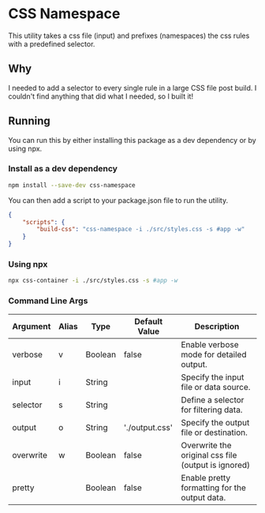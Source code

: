 # CSS Namespace

This utility takes a css file (input) and prefixes (namespaces) the css rules with a predefined selector.

## Why

I needed to add a selector to every single rule in a large CSS file post build. I couldn't find anything that did what I needed, so I built it!

## Running

You can run this by either installing this package as a dev dependency or by using npx.

### Install as a dev dependency

```bash
npm install --save-dev css-namespace
```

You can then add a script to your package.json file to run the utility.

```json
{
    "scripts": {
        "build-css": "css-namespace -i ./src/styles.css -s #app -w"
    }
}
```

### Using npx

```bash
npx css-container -i ./src/styles.css -s #app -w
```

### Command Line Args

| Argument  | Alias | Type    | Default Value  | Description                                         |
| --------- | ----- | ------- | -------------- | --------------------------------------------------- |
| verbose   | v     | Boolean | false          | Enable verbose mode for detailed output.            |
| input     | i     | String  |                | Specify the input file or data source.              |
| selector  | s     | String  |                | Define a selector for filtering data.               |
| output    | o     | String  | './output.css' | Specify the output file or destination.             |
| overwrite | w     | Boolean | false          | Overwrite the original css file (output is ignored) |
| pretty    |       | Boolean | false          | Enable pretty formatting for the output data.       |

